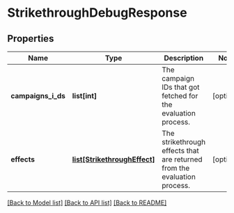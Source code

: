 # StrikethroughDebugResponse

## Properties
Name | Type | Description | Notes
------------ | ------------- | ------------- | -------------
**campaigns_i_ds** | **list[int]** | The campaign IDs that got fetched for the evaluation process. | [optional] 
**effects** | [**list[StrikethroughEffect]**](StrikethroughEffect.md) | The strikethrough effects that are returned from the evaluation process. | [optional] 

[[Back to Model list]](../README.md#documentation-for-models) [[Back to API list]](../README.md#documentation-for-api-endpoints) [[Back to README]](../README.md)


